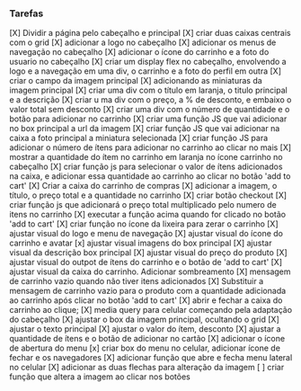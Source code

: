  ### Tarefas
 [X] Dividir a página pelo cabeçalho e principal
 [X] criar duas caixas centrais com o grid
 [X] adicionar a logo no cabeçalho
 [X] adicionar os menus de navegação no cabeçalho
 [X] adicionar o ícone do carrinho e a foto do usuario no cabeçalho
 [X] criar um display flex no cabeçalho, envolvendo a logo e a navegação em uma div, o carrinho e a foto do perfil em outra
 [X] criar o campo da imagem principal
 [X] adicionando as miniaturas da imagem principal
 [X] criar uma div com o título em laranja, o titulo principal e a descrição
 [X] criar u ma div com o preço, a % de desconto, e embaixo o valor total sem desconto
 [X] criar uma div com o número de quantidade e o botão para adicionar no carrinho
 [X] criar uma função JS que vai adicionar no box principal a url da imagem
 [X] criar função JS que vai adicionar na caixa a foto principal a miniatura selecionada
 [X] criar função JS para adicionar o número de ítens para adicionar no carrinho ao clicar no mais
 [X] mostrar a quantidade do ítem no carrinho em laranja no ícone carrinho no cabeçalho 
 [X] criar função js para selecionar o valor de ítens adicionados na caixa, e adicionar essa quantidade ao carrinho ao clicar no botão 'add to cart'
 [X] Criar a caixa do carrinho de compras
 [X] adicionar a imagem, o título, o preço total e a quantidade no carrinho
 [X] criar botão checkout
 [X] criar função js que adicionará o preço total multiplicado pelo numero de itens no carrinho
 [X] executar a função acima quando for clicado no botão 'add to cart'
 [X] criar função no ícone da lixeira para zerar o carrinho
 [X] ajustar visual do logo e menu de navegação
 [X] ajustar visual do ícone do carrinho e avatar
 [x] ajustar visual imagens do box principal
 [X] ajustar visual da descrição box principal
 [X] ajustar visual do preço do produto
 [X] ajustar visual do outpot de ítens do carrinho e o botão de 'add to cart'
 [X] ajustar visual da caixa do carrinho. Adicionar sombreamento
 [X] mensagem de carrinho vazio quando não tiver itens adicionados
 [X] Substituir a mensagem de carrinho vazio para o produto com a quantidade adicionada ao carrinho após clicar no botão 'add to cart'
 [X] abrir e fechar a caixa do carrinho ao clique;
 [X] media query para celular começando pela adaptação do cabeçalho
 [X] ajustar o box da imagem principal, ocultando o grid
 [X] ajustar o texto principal
 [X] ajustar o valor do ítem, desconto
 [X] ajustar a quantidade de ítens e o botão de adicionar no cartão
 [X] adicionar o ícone de abertura do menu
 [x] criar box do menu no celular, adicionar ícone de fechar e os navegadores
 [X] adicionar função que abre e fecha menu lateral no celular
 [X] adicionar as duas flechas para alteração da imagem
 [ ] criar função que altera a imagem ao clicar nos botões


 